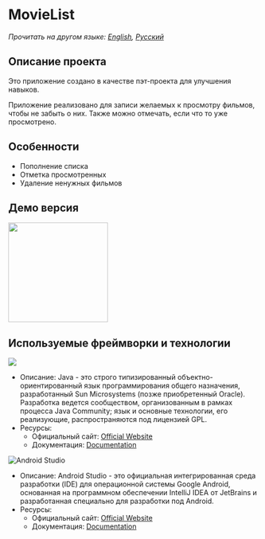 # MovieList

_Прочитать на другом языке: [English](README.md), [Русский](README.ru.md)_

## Описание проекта

Это приложение создано в качестве пэт-проекта для улучшения навыков.

Приложение реализовано для записи желаемых к просмотру фильмов, чтобы не забыть о них. Также можно отмечать, если что то уже просмотрено.

## Особенности

- Пополнение списка
- Отметка просмотренных
- Удаление ненужных фильмов
  
## Демо версия

<img src="app/src/main/res/drawable/demo/zdoroviash.gif" width="200" />

## Используемые фреймворки и технологии

<img src="https://img.shields.io/badge/java-%23ED8B00.svg?&style=for-the-badge&logo=java&logoColor=white"/>

* Описание: Java - это строго типизированный объектно-ориентированный язык программирования общего назначения, разработанный Sun Microsystems (позже приобретенный Oracle). Разработка ведется сообществом, организованным в рамках процесса Java Community; язык и основные технологии, его реализующие, распространяются под лицензией GPL.
* Ресурсы:
  * Официальный сайт: [Official Website](https://www.java.com/ru/)
  * Документация: [Documentation](https://docs.oracle.com/en/java/)

![Android Studio](https://img.shields.io/badge/android%20studio-346ac1?style=for-the-badge&logo=android%20studio&logoColor=white)

* Описание: Android Studio - это официальная интегрированная среда разработки (IDE) для операционной системы Google Android, основанная на программном обеспечении IntelliJ IDEA от JetBrains и разработанная специально для разработки под Android.
* Ресурсы:
  * Официальный сайт: [Official Website](https://developer.android.com/studio?hl=ru)
  * Документация: [Documentation](https://developer.android.com/develop?skip_cache=true%22%22)
